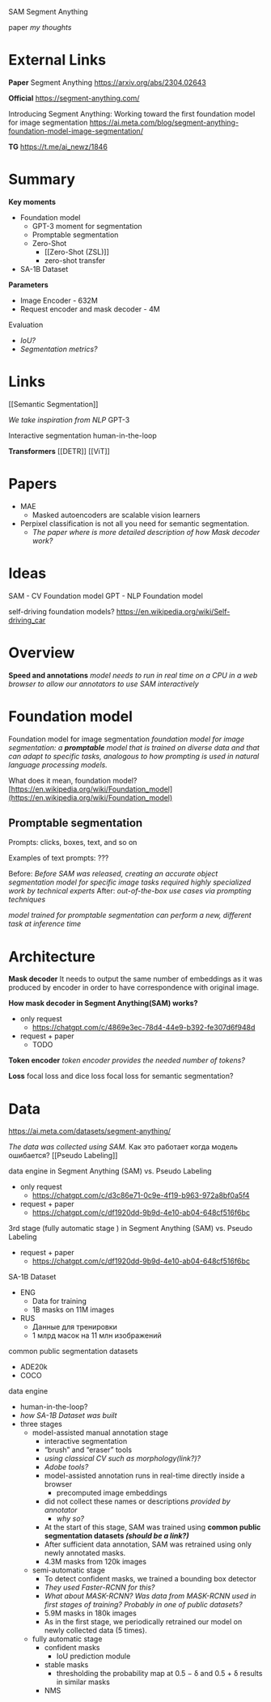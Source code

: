 
SAM
Segment Anything

paper
*my thoughts*

# External Links

**Paper**
Segment Anything
https://arxiv.org/abs/2304.02643

**Official**
https://segment-anything.com/

Introducing Segment Anything: Working toward the first foundation model for image segmentation
https://ai.meta.com/blog/segment-anything-foundation-model-image-segmentation/

**TG**
https://t.me/ai_newz/1846


# Summary

**Key moments**
- Foundation model
	- GPT-3 moment for segmentation
	- Promptable segmentation
	- Zero-Shot
		- [[Zero-Shot (ZSL)]]
		- zero-shot transfer
- SA-1B Dataset

**Parameters**
- Image Encoder - 632M
- Request encoder and mask decoder - 4M

Evaluation
- *IoU?*
- *Segmentation metrics?*

# Links

[[Semantic Segmentation]]


*We take inspiration from NLP*
GPT-3

Interactive segmentation
human-in-the-loop

**Transformers**
[[DETR]]
[[ViT]]

# Papers

- MAE
	- Masked autoencoders are scalable vision learners
- Perpixel classification is not all you need for semantic segmentation.
	- *The paper where is more detailed description of how Mask decoder work?*

# Ideas

SAM - CV Foundation model
GPT - NLP Foundation model

self-driving foundation models?
https://en.wikipedia.org/wiki/Self-driving_car

# Overview

**Speed and annotations**
*model needs to run in real time on a CPU in a web browser to allow our annotators to use SAM interactively*

# Foundation model

Foundation model for image segmentation
*foundation model for image segmentation: a **promptable** model that is trained on diverse data and that can adapt to specific tasks, analogous to how prompting is used in natural language processing models.*

What does it mean, foundation model?
[https://en.wikipedia.org/wiki/Foundation_model](https://en.wikipedia.org/wiki/Foundation_model)

## Promptable segmentation

Prompts: clicks, boxes, text, and so on

Examples of text prompts:
???

Before:
*Before SAM was released, creating an accurate object segmentation model for specific image tasks required highly specialized work by technical experts*
After:
*out-of-the-box use cases via prompting techniques*

*model trained for promptable segmentation can perform a new, different task at inference time*

# Architecture


**Mask decoder**
It needs to output the same number of embeddings as it was produced by encoder in order to have correspondence with original image.

**How mask decoder in Segment Anything(SAM) works?**
- only request
	- https://chatgpt.com/c/4869e3ec-78d4-44e9-b392-fe307d6f948d
- request + paper
	- TODO

**Token encoder**
*token encoder provides the needed number of tokens?*

**Loss**
focal loss and dice loss
focal loss for semantic segmentation?

# Data

https://ai.meta.com/datasets/segment-anything/

*The data was collected using SAM.*
Как это работает когда модель ошибается?
[[Pseudo Labeling]]


data engine in Segment Anything (SAM) vs. Pseudo Labeling
- only request
	- https://chatgpt.com/c/d3c86e71-0c9e-4f19-b963-972a8bf0a5f4
- request + paper
	- https://chatgpt.com/c/df1920dd-9b9d-4e10-ab04-648cf516f6bc

3rd stage (fully automatic stage ) in Segment Anything (SAM) vs. Pseudo Labeling
- request + paper
	- https://chatgpt.com/c/df1920dd-9b9d-4e10-ab04-648cf516f6bc


SA-1B Dataset
- ENG
	- Data for training
	- 1B masks on 11M images
- RUS
	- Данные для тренировки
	- 1 млрд масок на 11 млн изображений

common public segmentation datasets
- ADE20k
- COCO

data engine
- human-in-the-loop?
- *how SA-1B Dataset was built*
- three stages
	- model-assisted manual annotation stage
		- interactive segmentation
		- “brush” and “eraser” tools
		- *using classical CV such as morphology(link?)?*
		- *Adobe tools?*
		- model-assisted annotation runs in real-time directly inside a browser
			- precomputed image embeddings
		- did not collect these names or descriptions *provided by annotator*
			- *why so?*
		- At the start of this stage, SAM was trained using **common public segmentation datasets *(should be a link?)***
		- After sufficient data annotation, SAM was retrained using only newly annotated masks.
		- 4.3M masks from 120k images
	- semi-automatic stage
		- To detect confident masks, we trained a bounding box detector
		- *They used Faster-RCNN for this?*
		- *What about MASK-RCNN? Was data from MASK-RCNN used in first stages of training? Probably in one of public datasets?*
		- 5.9M masks in 180k images
		- As in the first stage, we periodically retrained our model on newly collected data (5 times).
	- fully automatic stage
		- confident masks
			- IoU prediction module
		- stable masks
			- thresholding the probability map at 0.5 − δ and 0.5 + δ results in similar masks
		- NMS
